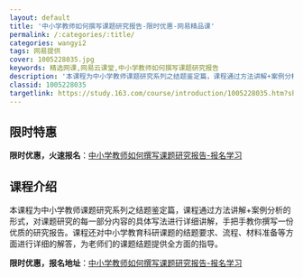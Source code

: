 ```yaml
---
layout: default
title: '中小学教师如何撰写课题研究报告-限时优惠-网易精品课'
permalink: /:categories/:title/
categories: wangyi2
tags: 网易提供
cover: 1005228035.jpg
keywords: 精选网课,网易云课堂,中小学教师如何撰写课题研究报告
description: '本课程为中小学教师课题研究系列之结题鉴定篇，课程通过方法讲解+案例分析的形式，对课题研究的每一部分内容的具体写法进行详细'
classid: 1005228035
targetlink: https://study.163.com/course/introduction/1005228035.htm?share=1&shareId=1025206652&utm_campaign=share&utm_medium=iphoneShare&utm_source=&utm_u=1025206652
---
```


## 限时特惠

**限时优惠，火速报名**：[中小学教师如何撰写课题研究报告-报名学习](https://study.163.com/course/introduction/1005228035.htm?share=1&shareId=1025206652&utm_campaign=share&utm_medium=iphoneShare&utm_source=&utm_u=1025206652)

## 课程介绍

本课程为中小学教师课题研究系列之结题鉴定篇，课程通过方法讲解+案例分析的形式，对课题研究的每一部分内容的具体写法进行详细讲解，手把手教你撰写一份优质的研究报告。课程还对中小学教育科研课题的结题要求、流程、材料准备等方面进行详细的解答，为老师们的课题结题提供全方面的指导。

**限时优惠，报名地址**：[中小学教师如何撰写课题研究报告-报名学习](https://study.163.com/course/introduction/1005228035.htm?share=1&shareId=1025206652&utm_campaign=share&utm_medium=iphoneShare&utm_source=&utm_u=1025206652)

